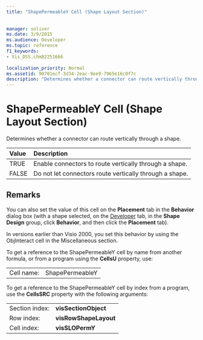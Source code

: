 ```yaml
---
title: "ShapePermeableY Cell (Shape Layout Section)"
 
 
manager: soliver
ms.date: 3/9/2015
ms.audience: Developer
ms.topic: reference
f1_keywords:
- Vis_DSS.chm82251666
 
localization_priority: Normal
ms.assetid: 90701ecf-3d34-2eac-9ee9-7965e16c0f7c
description: "Determines whether a connector can route vertically through a shape."
---
```


# ShapePermeableY Cell (Shape Layout Section)

Determines whether a connector can route vertically through a shape.
  
|**Value**|**Description**|
|:-----|:-----|
|TRUE  <br/> |Enable connectors to route vertically through a shape.  <br/> |
|FALSE  <br/> |Do not let connectors route vertically through a shape.  <br/> |
   
## Remarks

You can also set the value of this cell on the **Placement** tab in the **Behavior** dialog box (with a shape selected, on the [Developer](run-in-developer-mode-display-the-developer-tab.md) tab, in the **Shape Design** group, click **Behavior**, and then click the **Placement** tab). 
  
In versions earlier than Visio 2000, you set this behavior by using the ObjInteract cell in the Miscellaneous section.
  
To get a reference to the ShapePermeableY cell by name from another formula, or from a program using the **CellsU** property, use: 
  
|||
|:-----|:-----|
|Cell name:  <br/> |ShapePermeableY  <br/> |
   
To get a reference to the ShapePermeableY cell by index from a program, use the **CellsSRC** property with the following arguments: 
  
|||
|:-----|:-----|
|Section index:  <br/> |**visSectionObject** <br/> |
|Row index:  <br/> |**visRowShapeLayout** <br/> |
|Cell index:  <br/> |**visSLOPermY** <br/> |
   

